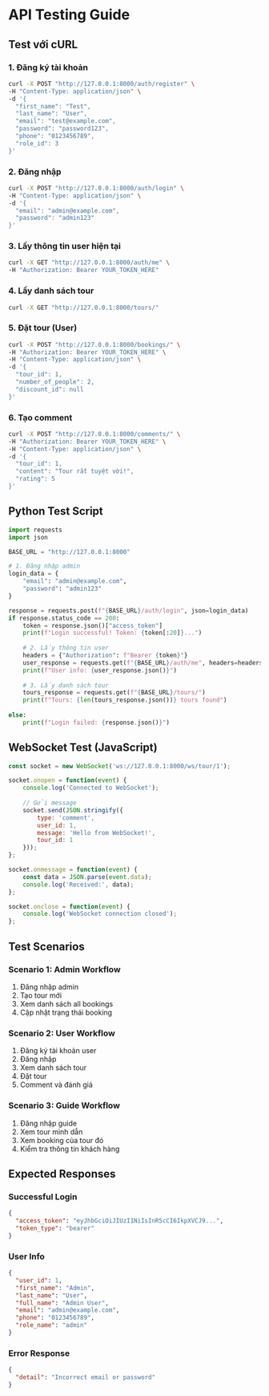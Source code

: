 # API Testing Guide

## Test với cURL

### 1. Đăng ký tài khoản
```bash
curl -X POST "http://127.0.0.1:8000/auth/register" \
-H "Content-Type: application/json" \
-d '{
  "first_name": "Test",
  "last_name": "User",
  "email": "test@example.com",
  "password": "password123",
  "phone": "0123456789",
  "role_id": 3
}'
```

### 2. Đăng nhập
```bash
curl -X POST "http://127.0.0.1:8000/auth/login" \
-H "Content-Type: application/json" \
-d '{
  "email": "admin@example.com",
  "password": "admin123"
}'
```

### 3. Lấy thông tin user hiện tại
```bash
curl -X GET "http://127.0.0.1:8000/auth/me" \
-H "Authorization: Bearer YOUR_TOKEN_HERE"
```

### 4. Lấy danh sách tour
```bash
curl -X GET "http://127.0.0.1:8000/tours/"
```

### 5. Đặt tour (User)
```bash
curl -X POST "http://127.0.0.1:8000/bookings/" \
-H "Authorization: Bearer YOUR_TOKEN_HERE" \
-H "Content-Type: application/json" \
-d '{
  "tour_id": 1,
  "number_of_people": 2,
  "discount_id": null
}'
```

### 6. Tạo comment
```bash
curl -X POST "http://127.0.0.1:8000/comments/" \
-H "Authorization: Bearer YOUR_TOKEN_HERE" \
-H "Content-Type: application/json" \
-d '{
  "tour_id": 1,
  "content": "Tour rất tuyệt vời!",
  "rating": 5
}'
```

## Python Test Script

```python
import requests
import json

BASE_URL = "http://127.0.0.1:8000"

# 1. Đăng nhập admin
login_data = {
    "email": "admin@example.com",
    "password": "admin123"
}

response = requests.post(f"{BASE_URL}/auth/login", json=login_data)
if response.status_code == 200:
    token = response.json()["access_token"]
    print(f"Login successful! Token: {token[:20]}...")
    
    # 2. Lấy thông tin user
    headers = {"Authorization": f"Bearer {token}"}
    user_response = requests.get(f"{BASE_URL}/auth/me", headers=headers)
    print(f"User info: {user_response.json()}")
    
    # 3. Lấy danh sách tour
    tours_response = requests.get(f"{BASE_URL}/tours/")
    print(f"Tours: {len(tours_response.json())} tours found")
    
else:
    print(f"Login failed: {response.json()}")
```

## WebSocket Test (JavaScript)

```javascript
const socket = new WebSocket('ws://127.0.0.1:8000/ws/tour/1');

socket.onopen = function(event) {
    console.log('Connected to WebSocket');
    
    // Gửi message
    socket.send(JSON.stringify({
        type: 'comment',
        user_id: 1,
        message: 'Hello from WebSocket!',
        tour_id: 1
    }));
};

socket.onmessage = function(event) {
    const data = JSON.parse(event.data);
    console.log('Received:', data);
};

socket.onclose = function(event) {
    console.log('WebSocket connection closed');
};
```

## Test Scenarios

### Scenario 1: Admin Workflow
1. Đăng nhập admin
2. Tạo tour mới
3. Xem danh sách all bookings
4. Cập nhật trạng thái booking

### Scenario 2: User Workflow
1. Đăng ký tài khoản user
2. Đăng nhập
3. Xem danh sách tour
4. Đặt tour
5. Comment và đánh giá

### Scenario 3: Guide Workflow
1. Đăng nhập guide
2. Xem tour mình dẫn
3. Xem booking của tour đó
4. Kiểm tra thông tin khách hàng

## Expected Responses

### Successful Login
```json
{
  "access_token": "eyJhbGciOiJIUzI1NiIsInR5cCI6IkpXVCJ9...",
  "token_type": "bearer"
}
```

### User Info
```json
{
  "user_id": 1,
  "first_name": "Admin",
  "last_name": "User",
  "full_name": "Admin User",
  "email": "admin@example.com",
  "phone": "0123456789",
  "role_name": "admin"
}
```

### Error Response
```json
{
  "detail": "Incorrect email or password"
}
```
